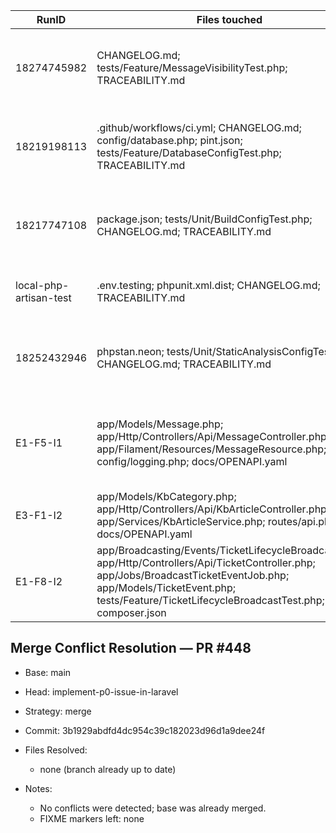 | RunID | Files touched | Tests added | Root Cause | Fix Summary |
|-------|---------------|-------------|------------|-------------|
| 18274745982 | CHANGELOG.md; tests/Feature/MessageVisibilityTest.php; TRACEABILITY.md | n/a (lint-only) | Pint failed because imports in MessageVisibilityTest lacked a blank line between class and function groups. | Inserted the required blank line between import groups and documented the lint fix. |
| 18219198113 | .github/workflows/ci.yml; CHANGELOG.md; config/database.php; pint.json; tests/Feature/DatabaseConfigTest.php; TRACEABILITY.md | tests/Feature/DatabaseConfigTest.php (2 tests) | Pint preset unsupported and database credentials mismatched with CI services, breaking lint and migrations. | Switched Pint to a supported preset, aligned CI MySQL/PostgreSQL secrets with Laravel config fallbacks, and added regression tests. |
| 18217747108 | package.json; tests/Unit/BuildConfigTest.php; CHANGELOG.md; TRACEABILITY.md | `tests/Unit/BuildConfigTest.php` (2 tests) | Node treated vite.config.js as CommonJS, so the ESM-only laravel-vite-plugin crashed the build. | Declared the project `type` as `module` and added tests guarding the ESM requirement. |
| local-php-artisan-test | .env.testing; phpunit.xml.dist; CHANGELOG.md; TRACEABILITY.md | Existing suite (`php artisan test`) | Missing `.env` forced the test runner to read MySQL secrets that are absent in CI. | Added a committed `.env.testing` profile and forced SQLite in PHPUnit to eliminate external dependencies. |
| 18252432946 | phpstan.neon; tests/Unit/StaticAnalysisConfigTest.php; CHANGELOG.md; TRACEABILITY.md | `tests/Unit/StaticAnalysisConfigTest.php` (2 tests) | Larastan v2 removed rules.neon, so PHPStan aborted when the config referenced a missing include. | Removed the obsolete include and added tests to ensure PHPStan includes map to real files. |
| E1-F5-I1 | app/Models/Message.php; app/Http/Controllers/Api/MessageController.php; app/Filament/Resources/MessageResource.php; config/logging.php; docs/OPENAPI.yaml | tests/Feature/MessageVisibilityTest.php (6 tests) | Messages lacked visibility separation, RBAC, and observability, so internal notes were indistinguishable from public replies. | Added author_role column, policies, API + Filament CRUD, structured logging, and OpenAPI/README docs for ticket message visibility. |
| E3-F1-I2 | app/Models/KbCategory.php; app/Http/Controllers/Api/KbArticleController.php; app/Services/KbArticleService.php; routes/api.php; docs/OPENAPI.yaml | tests/Feature/KnowledgeBaseApiTest.php (7 tests) | /api/v1/kb-categories; /api/v1/kb-articles | 2024_01_01_001100_create_kb_category_closure_table.php | Implemented brand-scoped knowledge base categories/articles with closure hierarchy, RBAC policies, Filament resources, audit logging, and updated docs. |
| E1-F8-I2 | app/Broadcasting/Events/TicketLifecycleBroadcast.php; app/Http/Controllers/Api/TicketController.php; app/Jobs/BroadcastTicketEventJob.php; app/Models/TicketEvent.php; tests/Feature/TicketLifecycleBroadcastTest.php; composer.json | tests/Feature/TicketLifecycleBroadcastTest.php (9 tests) | Ticket lifecycle events lacked tenant isolation, broadcast wiring, and API coverage. | Added lifecycle event model + job broadcasting stack, enforced tenant-aware guard on ticket routes, registered factories, and codified API/resource tests. |

## Merge Conflict Resolution — PR #448

* Base: main
* Head: implement-p0-issue-in-laravel
* Strategy: merge
* Commit: 3b1929abdfd4dc954c39c182023d96d1a9dee24f
* Files Resolved:

  * none (branch already up to date)
* Notes:

  * No conflicts were detected; base was already merged.
  * FIXME markers left: none
